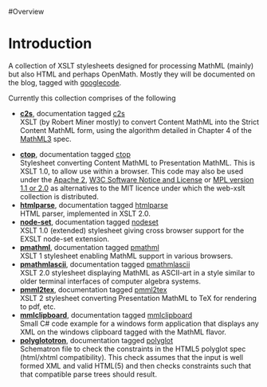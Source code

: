 #Overview

# Introduction #
A collection of XSLT stylesheets designed for processing MathML (mainly) but also HTML and perhaps OpenMath. Mostly they will be documented on the blog, tagged with
[googlecode](http://dpcarlisle.blogspot.com/search/label/googlecode).

Currently this collection comprises of the following
  * **[c2s](http://code.google.com/p/web-xslt/source/browse/trunk/c2s)**, documentation tagged [c2s](http://dpcarlisle.blogspot.com/search/label/c2s)<br>XSLT (by Robert Miner mostly) to convert Content MathML into the Strict Content MathML form, using the algorithm detailed in Chapter 4 of the <a href='http://www.w3.org/TR/MathML3/'>MathML3</a> spec.<br>
<ul><li><b><a href='http://code.google.com/p/web-xslt/source/browse/trunk/ctop'>ctop</a></b>, documentation tagged <a href='http://dpcarlisle.blogspot.com/search/label/ctop'>ctop</a><br>Stylesheet converting Content MathML to Presentation MathML. This is XSLT 1.0, to allow use within a browser. This code may also be used under the <a href='http://opensource.org/licenses/Apache-2.0'>Apache 2</a>, <a href='http://www.w3.org/Consortium/Legal/copyright-software-19980720'>W3C Software Notice and License</a> or <a href='http://www.mozilla.org/MPL/'>MPL version 1.1 or 2.0</a> as alternatives to the MIT licence under which the web-xslt collection is distributed.<br>
</li><li><b><a href='http://code.google.com/p/web-xslt/source/browse/trunk/htmlparse'>htmlparse</a></b>, documentation tagged <a href='http://dpcarlisle.blogspot.com/search/label/htmlparse'>htmlparse</a><br>HTML parser, implemented in XSLT 2.0.<br>
</li><li><b><a href='http://code.google.com/p/web-xslt/source/browse/trunk/node-set'>node-set</a></b>, documentation tagged <a href='http://dpcarlisle.blogspot.com/search/label/nodeset'>nodeset</a><br>XSLT 1.0 (extended) stylesheet giving cross browser support for the EXSLT node-set extension.<br>
</li><li><b><a href='http://code.google.com/p/web-xslt/source/browse/trunk/pmathml'>pmathml</a></b>, documentation tagged <a href='http://dpcarlisle.blogspot.com/search/label/pmathml'>pmathml</a><br>XSLT 1 stylesheet enabling MathML support in various browsers.<br>
</li><li><b><a href='http://code.google.com/p/web-xslt/source/browse/trunk/pmathmlascii'>pmathmlascii</a></b>, documentation tagged <a href='http://dpcarlisle.blogspot.com/search/label/pmathmlascii'>pmathmlascii</a><br>XSLT 2.0 stylesheet displaying MathML as ASCII-art in a style similar to older terminal interfaces of computer algebra systems.<br>
</li><li><b><a href='http://code.google.com/p/web-xslt/source/browse/trunk/pmml2tex'>pmml2tex</a></b>, documentation tagged <a href='http://dpcarlisle.blogspot.com/search/label/pml2tex'>pmml2tex</a><br>XSLT 2 stylesheet converting Presentation MathML to TeX for rendering to pdf, etc.<br>
</li><li><b><a href='http://code.google.com/p/web-xslt/source/browse/trunk/mmlclipboard'>mmlclipboard</a></b>, documentation tagged <a href='http://dpcarlisle.blogspot.com/search/label/mmlclipboard'>mmlclipboard</a><br>Small C# code example  for a windows form application that displays any XML on the windows clipboard tagged with the MathML flavor.<br>
</li><li><b><a href='http://code.google.com/p/web-xslt/source/browse/trunk/polyglototron'>polyglototron</a></b>, documentation tagged <a href='http://dpcarlisle.blogspot.com/search/label/polyglot'>polyglot</a><br>Schematron file to check the constraints in the HTML5 polyglot spec (html/xhtml compatibility). This check assumes that the input is well formed XML and valid HTML(5) and then checks constraints such that that compatible parse trees should result.